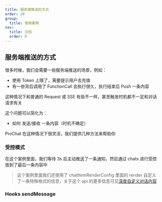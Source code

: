 ```yaml
---
title: 服务端推送的方式
order: 20
group:
  title: 使用案例
nav:
  title: 文档
  order: 0
---
```


## 服务端推送的方式

很多时候，我们会需要一些服务端推送的场景，例如：

- 使用 Token 上限了，需要提示用户去充值
- 有一些背后调用了 FunctionCall 会执行很久，执行结束后 Push 一条内容

这种情况下和普通的 Request 或 SSE 有些不一样，甚至触发时机都不一定和对话请求有关

这个问题可以简化为：

- 如何 发送/接收 一条内容（时机不确定）

ProChat 在这种情况下很灵活，我们提供几种方法来帮助你

### 受控模式

在这个案例里面，我们等待 3s 后主动推送了一条通知，然后通过 chats 进行受控放到了最后一条内容中

> 这个案例里面我们还使用了 chatItemRenderConfig 里面的 render 自定义了一条特殊格式的信息，关于这个 api 的更多信息可见[深度自定义对话内容](./chatItemRenderConfig.md)

<code src="./demos/controled-servers-push.tsx" ></code>

### Hooks sendMessage

